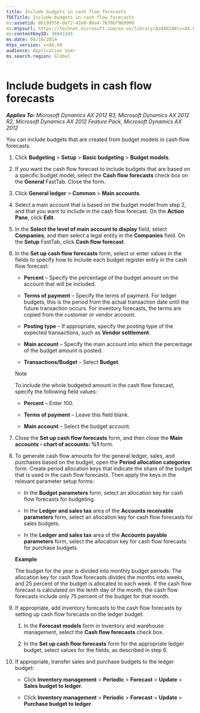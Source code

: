 ```yaml
---
title: Include budgets in cash flow forecasts
TOCTitle: Include budgets in cash flow forecasts
ms:assetid: 8b199556-def2-42e0-80a4-7670bf9b9990
ms:mtpsurl: https://technet.microsoft.com/en-us/library/Aa498248(v=AX.60)
ms:contentKeyID: 36941345
ms.date: 04/18/2014
mtps_version: v=AX.60
audience: Application User
ms.search.region: Global
---
```


# Include budgets in cash flow forecasts 


_**Applies To:** Microsoft Dynamics AX 2012 R3, Microsoft Dynamics AX 2012 R2, Microsoft Dynamics AX 2012 Feature Pack, Microsoft Dynamics AX 2012_

You can include budgets that are created from budget models in cash flow forecasts.

1.  Click **Budgeting** \> **Setup** \> **Basic budgeting** \> **Budget models**.

2.  If you want the cash flow forecast to include budgets that are based on a specific budget model, select the **Cash flow forecasts** check box on the **General** FastTab. Close the form.

3.  Click **General ledger** \> **Common** \> **Main accounts**.

4.  Select a main account that is based on the budget model from step 2, and that you want to include in the cash flow forecast. On the **Action Pane**, click **Edit**.

5.  In the **Select the level of main account to display** field, select **Companies**, and then select a legal entity in the **Companies** field. On the **Setup** FastTab, click **Cash flow forecast**.

6.  In the **Set up cash flow forecasts** form, select or enter values in the fields to specify how to include each budget register entry in the cash flow forecast:
    
      - **Percent** – Specify the percentage of the budget amount on the account that will be included.
    
      - **Terms of payment** – Specify the terms of payment. For ledger budgets, this is the period from the actual transaction date until the future transaction occurs. For inventory forecasts, the terms are copied from the customer or vendor account.
    
      - **Posting type** – If appropriate, specify the posting type of the expected transactions, such as **Vendor settlement**.
    
      - **Main account** – Specify the main account into which the percentage of the budget amount is posted.
    
      - **Transactions/Budget** – Select **Budget**.
    

    > [!NOTE]
    > <P>To include the whole budgeted amount in the cash flow forecast, specify the following field values:</P>
    > <UL>
    > <LI>
    > <P><STRONG>Percent</STRONG> – Enter 100.</P>
    > <LI>
    > <P><STRONG>Terms of payment</STRONG> – Leave this field blank.</P>
    > <LI>
    > <P><STRONG>Main account</STRONG> – Select the budget account.</P></LI></UL>



7.  Close the **Set up cash flow forecasts** form, and then close the **Main accounts - chart of accounts: %1** form.

8.  To generate cash flow amounts for the general ledger, sales, and purchases based on the budget, open the **Period allocation categories** form. Create period allocation keys that indicate the share of the budget that is used in the cash flow forecasts. Then apply the keys in the relevant parameter setup forms:
    
      - In the **Budget parameters** form, select an allocation key for cash flow forecasts for budgeting.
    
      - In the **Ledger and sales tax** area of the **Accounts receivable parameters** form, select an allocation key for cash flow forecasts for sales budgets.
    
      - In the **Ledger and sales tax** area of the **Accounts payable parameters** form, select the allocation key for cash flow forecasts for purchase budgets.
    
    **Example**
    
    The budget for the year is divided into monthly budget periods. The allocation key for cash flow forecasts divides the months into weeks, and 25 percent of the budget is allocated to each week. If the cash flow forecast is calculated on the tenth day of the month, the cash flow forecasts include only 75 percent of the budget for that month.

9.  If appropriate, add inventory forecasts to the cash flow forecasts by setting up cash flow forecasts on the ledger budget:
    
    1.  In the **Forecast models** form in Inventory and warehouse management, select the **Cash flow forecasts** check box.
    
    2.  In the **Set up cash flow forecasts** form for the appropriate ledger budget, select values for the fields, as described in step 6.

10. If appropriate, transfer sales and purchase budgets to the ledger budget:
    
      - Click **Inventory management** \> **Periodic** \> **Forecast** \> **Update** \> **Sales budget to ledger**.
    
      - Click **Inventory management** \> **Periodic** \> **Forecast** \> **Update** \> **Purchase budget to ledger**.

  


